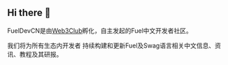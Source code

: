## Hi there 👋

FuelDevCN是由[Web3Club](https://github.com/Web3-Club)孵化，自主发起的Fuel中文开发者社区。

我们将为所有生态内开发者 持续构建和更新Fuel及Swag语言相关中文信息、资讯、教程及其研报。

